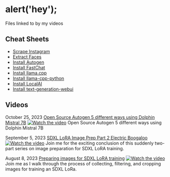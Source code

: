 # alert('hey');
Files linked to by my videos

## Cheat Sheets
   - [Scrape Instagram](./20230821_image_processing/scrape_insta.js)
   - [Extract Faces](./20230905_image_processing_p2_electric_boogaloo/extract_faces.py)
   - [Install Autogen](./20231025_opensource_autogen_5_different_ways/autogen_cheat_sheet.txt)
   - [Install FastChat](./20231025_opensource_autogen_5_different_ways/fastchat_cheat_sheet.txt)
   - [Install llama.cpp](./20231025_opensource_autogen_5_different_ways/llama_cpp_cheat_sheet.txt)
   - [Install llama-cpp-python](./20231025_opensource_autogen_5_different_ways/llama_cpp_python_cheat_sheet.txt)
   - [Install LocalAI](./20231025_opensource_autogen_5_different_ways/localai_cheat_sheet.txt)
   - [Install text-generation-webui](./20231025_opensource_autogen_5_different_ways/tgwu_cheat_sheet.txt)

## Videos

October 25, 2023 [Open Source Autogen 5 different ways using Dolphin Mistral 7B](https://github.com/mraiser/videoprops/tree/main/20231025_opensource_autogen_5_different_ways)
   [![Watch the video](https://img.youtube.com/vi/nxN-yW4_ilA/maxresdefault.jpg)](https://www.youtube.com/watch?v=nxN-yW4_ilA)
   Open Source Autogen 5 different ways using Dolphin Mistral 7B
   
September 5, 2023 [SDXL LoRA Image Prep Part 2 Electric Boogaloo](https://github.com/mraiser/videoprops/tree/main/20230905_image_processing_p2_electric_boogaloo)
   [![Watch the video](https://img.youtube.com/vi/idzCxxNoaOs/maxresdefault.jpg)](https://www.youtube.com/watch?v=idzCxxNoaOs)
   Join me for the exciting conclusion of this suddenly two-part series on image preparation for SDXL LoRA training.

August 8, 2023 [Preparing images for SDXL LoRA training](https://github.com/mraiser/videoprops/tree/main/20230821_image_processing)
   [![Watch the video](https://img.youtube.com/vi/z8jVdaluPQQ/maxresdefault.jpg)](https://www.youtube.com/watch?v=z8jVdaluPQQ)
   Join me as I walk through the process of collecting, filtering, and cropping images for training an SDXL LoRa.

